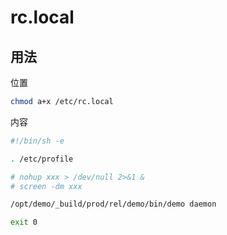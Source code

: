 # rc.local

## 用法

位置

```sh
chmod a+x /etc/rc.local
```

内容

```sh
#!/bin/sh -e

. /etc/profile

# nohup xxx > /dev/null 2>&1 &
# screen -dm xxx

/opt/demo/_build/prod/rel/demo/bin/demo daemon

exit 0
```
